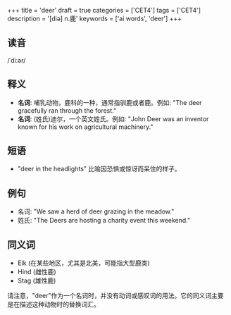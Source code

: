 +++
title = 'deer'
draft = true
categories = ['CET4']
tags = ['CET4']
description = '[diə] n.鹿'
keywords = ['ai words', 'deer']
+++

## 读音
/ˈdiːər/

## 释义
- **名词**: 哺乳动物，鹿科的一种，通常指驯鹿或者鹿。例如: "The deer gracefully ran through the forest."
- **名词**: (姓氏)迪尔，一个英文姓氏。例如: "John Deer was an inventor known for his work on agricultural machinery."

## 短语
- "deer in the headlights" 比喻因恐惧或惊讶而呆住的样子。

## 例句
- 名词: "We saw a herd of deer grazing in the meadow."
- 姓氏: "The Deers are hosting a charity event this weekend."

## 同义词
- Elk (在某些地区，尤其是北美，可能指大型鹿类)
- Hind (雌性鹿)
- Stag (雄性鹿)

请注意，"deer"作为一个名词时，并没有动词或感叹词的用法。它的同义词主要是在描述这种动物时的替换词汇。
